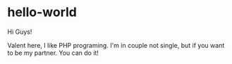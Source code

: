 # hello-world

Hi Guys!

Valent here, I like PHP programing.
I'm in couple not single, but if you want to be my partner. You can do it!
